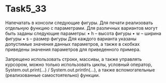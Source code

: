 # Task5_33
Напечатать в консоли следующие фигуры.
Для печати реализовать отдельную функцию с параметрами.
Для различных вариантов могут быть заданы следующие параметры:
•	h – высота фигуры
•	w – ширина фигуры
•	s – размер фигуры
Для каждого варианта указаны допустимые значения данных параметров, а также в скобках приведены значения параметров для приведенного примера.

Запрещено использовать строки, массивы, а также управлять курсором, можно только использовать циклы, условный оператор, System.out.print(...) / System.out.println(…), а также вспомогательные (реализованные самостоятельно) функции.
